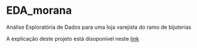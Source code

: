 # EDA_morana
Análise Exploratória de Dados para uma loja varejista do ramo de bijuterias

A explicação deste projeto está disoponível neste [link](https://henriquelucasdf.github.io/post/projeto2/)
